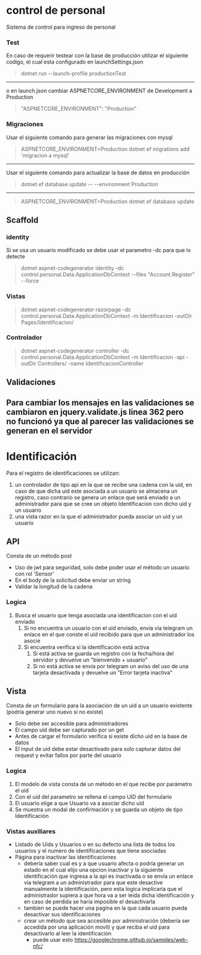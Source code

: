 # control de personal
Sistema de control para ingreso de personal
### Test
En caso de requerir testear con la base de producción utilizar el siguiente codigo, el cual esta configurado en launchSettings.json
>  dotnet run --launch-profile productionTest 
----------
o en launch.json cambiar ASPNETCORE_ENVIRONMENT de Development a Production
> "ASPNETCORE_ENVIRONMENT": "Production"
### Migraciones
Usar el siguiente comando para generar las migraciones con mysql
> ASPNETCORE_ENVIRONMENT=Production dotnet ef migrations add 'migracion a mysql'
----------
Usar el siguiente comando para actualizar la base de datos en producción
> dotnet ef database update -- --environment Production
----------
> ASPNETCORE_ENVIRONMENT=Production dotnet ef database update
## Scaffold 
### identity
Si se usa un usuario modificado se debe usar el parametro -dc para que lo detecte
> dotnet aspnet-codegenerator identity -dc control.personal.Data.ApplicationDbContext  --files "Account.Register" --force
### Vistas
> dotnet aspnet-codegenerator razorpage -dc control.personal.Data.ApplicationDbContext -m Identificacion -outDir Pages/Identificacion/ 
### Controlador
> dotnet aspnet-codegenerator controller -dc control.personal.Data.ApplicationDbContext -m Identificacion -api -outDir Controllers/ -name IdentificacionController
## Validaciones
Para cambiar los mensajes en las validaciones se cambiaron en jquery.validate.js linea 362 pero no funcionó ya que al parecer las validaciones se generan en el servidor
----------
# Identificación
Para el registro de identificaciones se utilizan:
1.  un controlador de tipo api en la que se recibe una cadena con la uid, en caso de que dicha uid este asociada a un usuario se almacena un registro, caso contrario se genera un enlace que será enviado a un administrador para que se cree un objeto Identificacion con dicho uid y un usuario
2. una vista razor en la que el administrador pueda asociar un uid y un usuario
## API
Consta de un método post
- Uso de jwt para seguridad, solo debe poder usar el método un usuario con rol 'Sensor'
- En el body de la solicitud debe enviar un string
- Validar la longitud de la cadena
### Logica
1. Busca el usuario que tenga asociada una identificacion con el uid enviado
    1. Si no encuentra un usuario con el uid enviado, envía via telegram un enlace en el que conste el uid recibido para que un administrador los asocie
    2. Si encuentra verifica si la identificación está activa
        1. Si está activa se guarda un registro con la fecha/hora del servidor y devuelve un "bienvenido + usuario"
        2. Si no está activa se envía por telegram un aviso del uso de una tarjeta desactivada y devuelve un "Error tarjeta inactiva"

## Vista 
Consta de un formulario para la asociacion de un uid a un usuario existente (podria generar uno nuevo si no existe)
- Solo debe ser accesible para administradores
- El campo uid debe ser capturado por un get
- Antes de cargar el formulario verifica si existe dicho uid en la base de datos
- El input de uid debe estar desactivado para solo capturar datos del request y evitar fallos por parte del usuario
### Logica
1. El modelo de vista consta de un método en el que recibe por parámetro el uid
2. Con el uid del parametro se rellena el campo UID del formulario
3. El usuario elige a que Usuario va a asociar dicho uid
4. Se muestra un modal de confirmación y se guarda un objeto de tipo Identificación
### Vistas auxiliares
- Listado de Uids y Usuarios o en su defecto una lista de todos los usuarios y el numero de identificaciones que tiene asociadas 
- Página para inactivar las identificaciones 
    - debería saber cual es y a que usuario afecta o podría generar un estado en el cual elijo una opcion inactivar y la siguiente identificación que ingresa a la api es inactivada o se envía un enlace via telegram a un administrador para que este desactive manualmente la identificación, pero esta logica implicaria que el administrador supiera a que hora va a ser leida dicha identificación y en caso de perdida se haría imposible el desactivarla
    - tambien se puede hacer una pagina en la que cada usuario pueda desactivar sus identificaciones 
    - crear un método que sea accesible por administración (debería ser accedida por una aplicación movil) y que reciba el uid para desactivarlo al leer la identificación
        - puede usar esto https://googlechrome.github.io/samples/web-nfc/
    